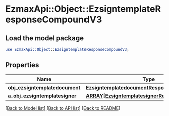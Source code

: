 # EzmaxApi::Object::EzsigntemplateResponseCompoundV3

## Load the model package
```perl
use EzmaxApi::Object::EzsigntemplateResponseCompoundV3;
```

## Properties
Name | Type | Description | Notes
------------ | ------------- | ------------- | -------------
**obj_ezsigntemplatedocument** | [**EzsigntemplatedocumentResponse**](EzsigntemplatedocumentResponse.md) |  | [optional] 
**a_obj_ezsigntemplatesigner** | [**ARRAY[EzsigntemplatesignerResponseCompound]**](EzsigntemplatesignerResponseCompound.md) |  | 

[[Back to Model list]](../README.md#documentation-for-models) [[Back to API list]](../README.md#documentation-for-api-endpoints) [[Back to README]](../README.md)



